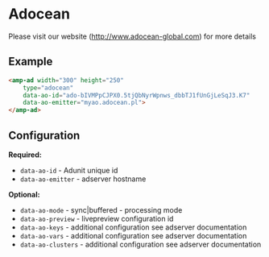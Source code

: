 <!---
Copyright 2017 The AMP HTML Authors. All Rights Reserved.

Licensed under the Apache License, Version 2.0 (the "License");
you may not use this file except in compliance with the License.
You may obtain a copy of the License at

      http://www.apache.org/licenses/LICENSE-2.0

Unless required by applicable law or agreed to in writing, software
distributed under the License is distributed on an "AS-IS" BASIS,
WITHOUT WARRANTIES OR CONDITIONS OF ANY KIND, either express or implied.
See the License for the specific language governing permissions and
limitations under the License.
-->

# Adocean

Please visit our website (http://www.adocean-global.com) for more details
## Example

```html
<amp-ad width="300" height="250"
    type="adocean"
    data-ao-id="ado-bIVMPpCJPX0.5tjQbNyrWpnws_dbbTJ1fUnGjLeSqJ3.K7"
    data-ao-emitter="myao.adocean.pl">
</amp-ad>
```

## Configuration

__Required:__

- `data-ao-id` - Adunit unique id
- `data-ao-emitter` - adserver hostname

__Optional:__

- `data-ao-mode` - sync|buffered - processing mode
- `data-ao-preview` - livepreview configuration id
- `data-ao-keys` - additional configuration see adserver documentation
- `data-ao-vars` - additional configuration see adserver documentation
- `data-ao-clusters` - additional configuration see adserver documentation
